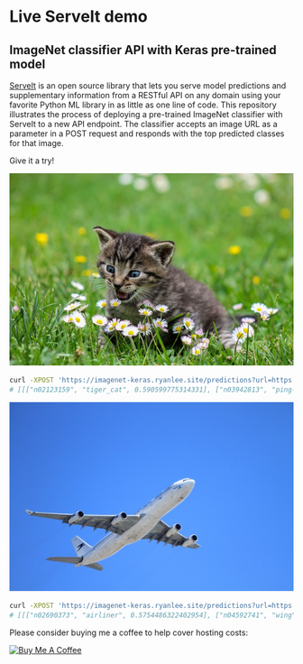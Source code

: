 # Live ServeIt demo
## ImageNet classifier API with Keras pre-trained model

[ServeIt](https://github.com/rtlee9/serveit) is an open source library that lets you serve model predictions and supplementary information from a RESTful API on any domain using your favorite Python ML library in as little as one line of code. This repository illustrates the process of deploying a pre-trained ImageNet classifier with ServeIt to a new API endpoint. The classifier accepts an image URL as a parameter in a POST request and responds with the top predicted classes for that image.

Give it a try!

![cat picture](img/cat.jpg)
```bash
curl -XPOST 'https://imagenet-keras.ryanlee.site/predictions?url=https://cdn.pixabay.com/photo/2017/11/14/13/06/kitty-2948404_640.jpg'
# [[["n02123159", "tiger_cat", 0.590599775314331], ["n03942813", "ping-pong_ball", 0.08682757616043091], ["n02119789", "kit_fox", 0.07293993979692459]]]
```

![plane picture](img/airplane.jpg)
```bash
curl -XPOST 'https://imagenet-keras.ryanlee.site/predictions?url=https://cdn.pixabay.com/photo/2012/06/28/08/26/plane-50893_640.jpg'
# [[["n02690373", "airliner", 0.5754486322402954], ["n04592741", "wing", 0.2601102292537689], ["n04552348", "warplane", 0.12749212980270386]]]
```

Please consider buying me a coffee to help cover hosting costs:

<a href="https://www.buymeacoffee.com/6Ii7vzL" target="_blank"><img src="https://www.buymeacoffee.com/assets/img/custom_images/orange_img.png" alt="Buy Me A Coffee" style="height: auto !important;width: auto !important;" ></a>
